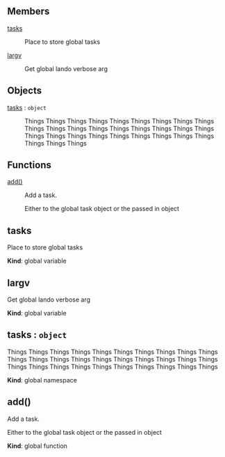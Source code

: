 ## Members

<dl>
<dt><a href="#tasks">tasks</a></dt>
<dd><p>Place to store global tasks</p>
</dd>
<dt><a href="#largv">largv</a></dt>
<dd><p>Get global lando verbose arg</p>
</dd>
</dl>

## Objects

<dl>
<dt><a href="#tasks">tasks</a> : <code>object</code></dt>
<dd><p>Things Things Things Things Things Things Things Things Things Things
Things Things Things Things Things Things
Things Things Things Things Things Things Things Things
Things Things Things Things Things Things</p>
</dd>
</dl>

## Functions

<dl>
<dt><a href="#add">add()</a></dt>
<dd><p>Add a task.</p>
<p>Either to the global task object or the passed in object</p>
</dd>
</dl>

<a name="tasks"></a>

## tasks
Place to store global tasks

**Kind**: global variable  
<a name="largv"></a>

## largv
Get global lando verbose arg

**Kind**: global variable  
<a name="tasks"></a>

## tasks : <code>object</code>
Things Things Things Things Things Things Things Things Things Things
Things Things Things Things Things Things
Things Things Things Things Things Things Things Things
Things Things Things Things Things Things

**Kind**: global namespace  
<a name="add"></a>

## add()
Add a task.

Either to the global task object or the passed in object

**Kind**: global function  
